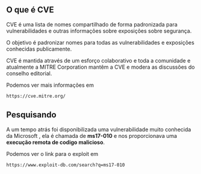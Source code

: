 ## O que é CVE
CVE é uma lista de nomes compartilhado de forma padronizada para vulnerabilidades e outras informações sobre exposições sobre segurança.

O objetivo é padronizar nomes para todas as vulnerabilidades e exposições conhecidas publicamente.

CVE é mantida através de um esforço colaborativo e toda a comunidade e atualmente a MITRE Corporation mantêm a CVE e modera as discussões do conselho editorial.

Podemos ver mais informações em
```sh
https://cve.mitre.org/
```

## Pesquisando
A um tempo atrás foi disponibilizada uma vulnerabilidade muito conhecida da Microsoft , ela é chamada de **ms17-010** e nos proporcionava uma **execução remota de codigo malicioso**.

Podemos ver o link para o exploit em
```sh
https://www.exploit-db.com/search?q=ms17-010
```
